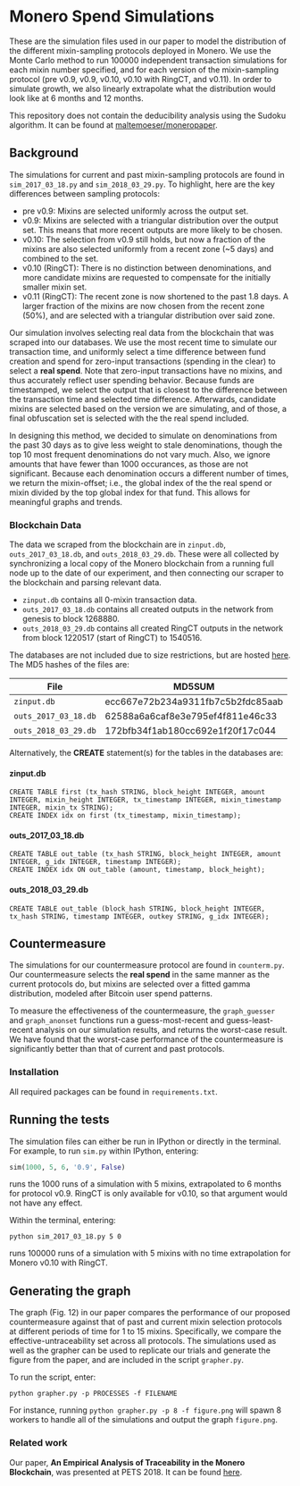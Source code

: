 # Monero Spend Simulations

These are the simulation files used in our paper to model the distribution of the different mixin-sampling protocols deployed in Monero. We use the Monte Carlo method to run 100000 independent transaction simulations for each mixin number specified, and for each version of the mixin-sampling protocol (pre v0.9, v0.9, v0.10, v0.10 with RingCT, and v0.11). In order to simulate growth, we also linearly extrapolate what the distribution would look like at 6 months and 12 months. 

This repository does not contain the deducibility analysis using the Sudoku algorithm. It can be found at [maltemoeser/moneropaper](https://github.com/maltemoeser/moneropaper).

## Background

The simulations for current and past mixin-sampling protocols are found in ```sim_2017_03_18.py``` and ```sim_2018_03_29.py```. To highlight, here are the key differences between sampling protocols:
* pre v0.9: Mixins are selected uniformly across the output set.
* v0.9: Mixins are selected with a triangular distribution over the output set. This means that more recent outputs are more likely to be chosen.
* v0.10: The selection from v0.9 still holds, but now a fraction of the mixins are also selected uniformly from a recent zone (~5 days) and combined to the set.
* v0.10 (RingCT): There is no distinction between denominations, and more candidate mixins are requested to compensate for the initially smaller mixin set.
* v0.11 (RingCT): The recent zone is now shortened to the past 1.8 days. A larger fraction of the mixins are now chosen from the recent zone (50%), and are selected with a triangular distribution over said zone.

Our simulation involves selecting real data from the blockchain that was scraped into our databases. We use the most recent time to simulate our transaction time, and uniformly select a time difference between fund creation and spend for zero-input transactions (spending in the clear) to select a **real spend**. Note that zero-input transactions have no mixins, and thus accurately reflect user spending behavior. Because funds are timestamped, we select the output that is closest to the difference between the transaction time and selected time difference. Afterwards, candidate mixins are selected based on the version we are simulating, and of those, a final obfuscation set is selected with the the real spend included. 

In designing this method, we decided to simulate on denominations from the past 30 days as to give less weight to stale denominations, though the top 10 most frequent denominations do not vary much. Also, we ignore amounts that have fewer than 1000 occurances, as those are not significant. Because each denomination occurs a different number of times, we return the mixin-offset; i.e., the global index of the the real spend or mixin divided by the top global index for that fund. This allows for meaningful graphs and trends.

### Blockchain Data

The data we scraped from the blockchain are in  ```zinput.db```, ```outs_2017_03_18.db```, and ```outs_2018_03_29.db```. These were all collected by synchronizing a local copy of the Monero blockchain from a running full node up to the date of our experiment, and then connecting our scraper to the blockchain and parsing relevant data.
* ```zinput.db``` contains all 0-mixin transaction data.
* ```outs_2017_03_18.db``` contains all created outputs in the network from genesis to block 1268880. 
* ```outs_2018_03_29.db``` contains all created RingCT outputs in the network from block 1220517 (start of RingCT) to 1540516. 

The databases are not included due to size restrictions, but are hosted [here](https://uofi.box.com/s/0tu8i9hezx11geujl5e3q3dufm6smxgd). The MD5 hashes of the files are:

| File      | MD5SUM |
| ----------- | ----------- |
| ```zinput.db```      | ecc667e72b234a9311fb7c5b2fdc85aab |
| ```outs_2017_03_18.db```   | 62588a6a6caf8e3e795ef4f811e46c33 |
| ```outs_2018_03_29.db```   | 172bfb34f1ab180cc692e1f20f17c044 |

Alternatively, the **CREATE** statement(s) for the tables in the databases are:

#### zinput.db
```sqlite3
CREATE TABLE first (tx_hash STRING, block_height INTEGER, amount INTEGER, mixin_height INTEGER, tx_timestamp INTEGER, mixin_timestamp INTEGER, mixin_tx STRING);
CREATE INDEX idx on first (tx_timestamp, mixin_timestamp);
```
#### outs_2017_03_18.db
```sqlite3
CREATE TABLE out_table (tx_hash STRING, block_height INTEGER, amount INTEGER, g_idx INTEGER, timestamp INTEGER);
CREATE INDEX idx ON out_table (amount, timestamp, block_height);
```
#### outs_2018_03_29.db
```sqlite3
CREATE TABLE out_table (block_hash STRING, block_height INTEGER, tx_hash STRING, timestamp INTEGER, outkey STRING, g_idx INTEGER);
```    

## Countermeasure

The simulations for our countermeasure protocol are found in ```counterm.py```.
Our countermeasure selects the **real spend** in the same manner as the current protocols do, but mixins are selected over a fitted gamma distribution, modeled after Bitcoin user spend patterns.

To measure the effectiveness of the countermeasure, the `graph_guesser` and `graph_anonset` functions run a guess-most-recent and guess-least-recent analysis on our simulation results, and returns the worst-case result. We have found that the worst-case performance of the countermeasure is significantly better than that of current and past protocols.

### Installation

All required packages can be found in ```requirements.txt```.

## Running the tests

The simulation files can either be run in IPython or directly in the terminal. For example, to run ```sim.py``` within IPython, entering:
```python
sim(1000, 5, 6, '0.9', False)
```
runs the 1000 runs of a simulation with 5 mixins, extrapolated to 6 months for protocol v0.9. RingCT is only available for v0.10, so that argument would not have any effect.

Within the terminal, entering:
```
python sim_2017_03_18.py 5 0 
```
runs 100000 runs of a simulation with 5 mixins with no time extrapolation for Monero v0.10 with RingCT.

## Generating the graph

The graph (Fig. 12) in our paper compares the performance of our proposed countermeasure against that of past and current mixin selection protocols at different periods of time for 1 to 15 mixins. Specifically, we compare the effective-untraceability set across all protocols. The simulations used as well as the grapher can be used to replicate our trials and generate the figure from the paper, and are included in the script ```grapher.py```. 

To run the script, enter:
```
python grapher.py -p PROCESSES -f FILENAME
```

For instance, running ```python grapher.py -p 8 -f figure.png``` will spawn 8 workers to handle all of the simulations and output the graph ```figure.png```.

### Related work

Our paper, **An Empirical Analysis of Traceability in the Monero Blockchain**, was presented at PETS 2018. It can be found [here](https://arxiv.org/pdf/1704.04299.pdf).
